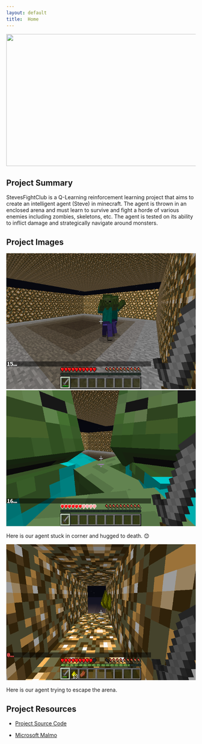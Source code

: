 ```yaml
---
layout: default
title:  Home
---
```


<link rel="stylesheet" href="css/custom.css">

<img src="https://www.windowscentral.com/sites/wpcentral.com/files/styles/xlarge/public/field/image/2016/09/minecraft-main.jpg" id="title" width="1150" height="350">

## Project Summary

StevesFightClub is a Q-Learning reinforcement learning project that aims to create an intelligent agent (Steve) in minecraft. The agent is thrown in an enclosed arena and must learn to survive and fight a horde of various enemies including zombies, skeletons, etc. The agent is tested on its ability to inflict damage and strategically navigate around monsters.

## Project Images

<img src="img/screenshot1.png" width="720" height="360">

<img src="img/screenshot2.png" width="720" height="360">

Here is our agent stuck in corner and hugged to death. :blush:

<img src="img/screenshot3.png" width="720" height="360">

Here is our agent trying to escape the arena.

## Project Resources

* <a href="https://github.com/Slendolan/StevesFightClub">Project Source Code</a>

* <a href="https://github.com/Microsoft/malmo">Microsoft Malmo</a>

